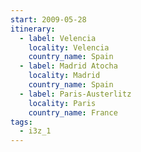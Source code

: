 ```yaml
---
start: 2009-05-28
itinerary:
  - label: Velencia
    locality: Velencia
    country_name: Spain
  - label: Madrid Atocha
    locality: Madrid
    country_name: Spain
  - label: Paris-Austerlitz
    locality: Paris
    country_name: France
tags:
  - i3z_1
---
```

